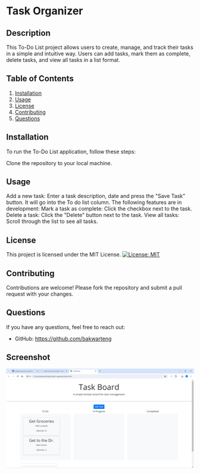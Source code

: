 # Task Organizer 

## Description
This To-Do List project allows users to create, manage, and track their tasks in a simple and intuitive way. Users can add tasks, mark them as complete, delete tasks, and view all tasks in a list format.

## Table of Contents
1. [Installation](#installation)
2. [Usage](#usage)
3. [License](#license)
4. [Contributing](#contributing)
5. [Questions](#questions)

## Installation
To run the To-Do List application, follow these steps:

Clone the repository to your local machine.

## Usage
Add a new task: Enter a task description, date and press the "Save Task" button. It will go into the To do list column. The following features are in development:
Mark a task as complete: Click the checkbox next to the task.
Delete a task: Click the "Delete" button next to the task.
View all tasks: Scroll through the list to see all tasks.

## License
This project is licensed under the MIT License. [![License: MIT](https://img.shields.io/badge/License-MIT-yellow.svg)](https://opensource.org/licenses/MIT)

## Contributing
Contributions are welcome! Please fork the repository and submit a pull request with your changes.



## Questions
If you have any questions, feel free to reach out:
* GitHub: https://github.com/bakwarteng

## Screenshot

![alt text](<Screenshot 2024-06-09 155257.png>)